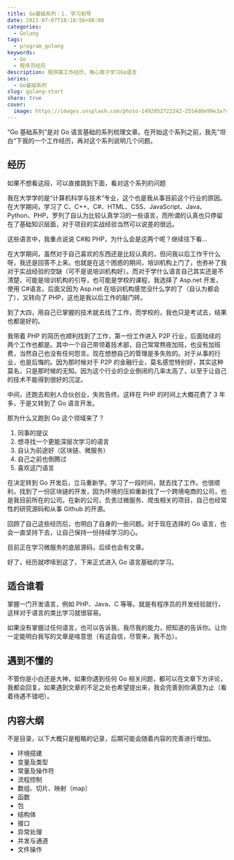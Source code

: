 ```yaml
---  
title: Go基础系列：1. 学习前导  
date: 2021-07-07T18:18:56+08:00  
categories:  
  - Golang  
tags:  
  - program_golang  
keywords:  
  - Go  
  - 程序员经历  
description: 程序猿工作经历，掏心窝子学习Go语言  
series:  
  - Go基础系列  
slug: golang-start  
share: true  
cover:  
  image: https://images.unsplash.com/photo-1492052722242-2554d0e99e3a?crop=entropy&cs=tinysrgb&fit=max&fm=webp&ixid=M3wzNjAwOTd8MHwxfHNlYXJjaHwyOHx8c3R1ZHl8ZW58MHwwfHx8MTcwMjg4MDAzMHww&ixlib=rb-4.0.3&q=80&w=720  
---  
```

  
  
“Go 基础系列”是对 Go 语言基础的系列梳理文章。在开始这个系列之前，我先”坦白“下我的一个工作经历，再对这个系列说明几个问题。  
  
## 经历  
  
如果不想看这段，可以直接跳到下面，看对这个系列的问题  
  
我在大学学的是“计算机科学与技术”专业，这个也是我从事目前这个行业的原因。在大学期间，学习了 C、C++、C#、HTML、CSS、JavaScript、Java、Python、PHP，罗列了自认为比较认真学习的一些语言，而所谓的认真也只停留在了基础知识层面，对于项目的实战经验当然可以说差的很远。  
  
这些语言中，我重点说说 C#和 PHP，为什么会是这两个呢？继续往下看...  
  
在大学期间，虽然对于自己喜欢的东西还是比较认真的，但问我以后工作干什么呀，我还是回答不上来。也就是在这个困惑的期间，培训机构上门了，也弥补了我对于实战经验的空缺（可不是说培训机构好）。而对于学什么语言自己其实还是不清楚，可能是培训机构的引导，也可能是学校的课程，我选择了 Asp.net 开发，使用 C#语言。后面又因为 Asp.net 在培训机构感觉没什么学的了（自认为都会了），又转向了 PHP，这也是我以后工作的敲门砖。  
  
到了大四，用自己已掌握的技术就去找了工作，而学校的，我也只是考试去，结果也都是好的。  
  
我带着 PHP 的简历也顺利找到了工作，第一份工作进入 P2P 行业，后面陆续的两个工作也都是。其中一个自己带领着技术部，自己常常熬夜加班，也没有加班费，当然自己也没有任何怨言。现在想想自己的管理是多失败的。对于从事的行业，也是后悔的。因为那时候对于 P2P 的金融行业，莫名感觉特别好，其实这种莫名，只是那时候的无知。因为这个行业的企业倒闭的几率太高了，以至于让自己的技术不能得到很好的沉淀。  
  
中间，还跑去和别人合伙创业，失败告终。这样在 PHP 的时间上大概花费了 3 年多，于是又转到了 Go 语言开发。  
  
那为什么又跑到 Go 这个领域来了？  
  
1. 同事的提议  
2. 想寻找一个更能深层次学习的语言  
3. 自认为前途好（区块链、微服务）  
4. 自己之前也倒腾过  
5. 喜欢这门语言  
  
在决定转到 Go 开发后，立马重新学。学习了一段时间，就去找了工作。也很顺利，找到了一份区块链的开发，因为环境的压抑重新找了一个跨境电商的公司，也是我目前所在的公司。在新的公司，负责过微服务、爬虫相关的项目，自己也经常性的研究源码和从事 Github 的开源。  
  
回顾了自己这些经历后，也明白了自身的一些问题。对于现在选择的 Go 语言，也会一直坚持下去，让自己保持一份持续学习的心。  
  
目前正在学习微服务的底层源码，后续也会有文章。  
  
好了，经历就啰嗦到这了，下来正式进入 Go 语言基础的学习。  
  
## 适合谁看  
  
掌握一门开发语言，例如 PHP、Java、C 等等。就是有程序员的开发经验就行，这样对于语言的类比学习就很容易。  
  
如果没有掌握过任何语言，也可以告诉我，我尽我的能力，把知道的告诉你。让你一定能明白我写的文章是啥意思（有这自信，尽管来，我不怂）。  
  
## 遇到不懂的  
  
不管你是小白还是大神，如果你遇到任何 Go 相关问题，都可以在文章下方评论，我都会回复。如果遇到文章的不足之处也希望提出来，我会完善到你满意为止（看着待遇不错吧）。  
  
## 内容大纲  
  
不是目录，以下大概只是粗略的记录，后期可能会随着内容的完善进行增加。  
  
- 环境搭建  
- 变量及类型  
- 常量及操作符  
- 流程控制  
- 数组、切片、映射（map）  
- 函数  
- 包  
- 结构体  
- 接口  
- 异常处理  
- 并发与通道  
- 文件操作